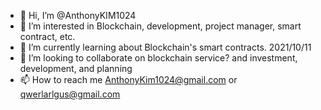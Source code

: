 - 👋 Hi, I’m @AnthonyKIM1024
- 👀 I’m interested in Blockchain, development, project manager, smart contract, etc.
- 🌱 I’m currently learning about Blockchain's smart contracts. 2021/10/11
- 💞️ I’m looking to collaborate on blockchain service? and investment, development, and planning
- 📫 How to reach me AnthonyKim1024@gmail.com or qwerlarlgus@gmail.com

<!---
AnthonyKIM1024/AnthonyKIM1024 is a ✨ special ✨ repository because its `README.md` (this file) appears on your GitHub profile.
You can click the Preview link to take a look at your changes.
--->
